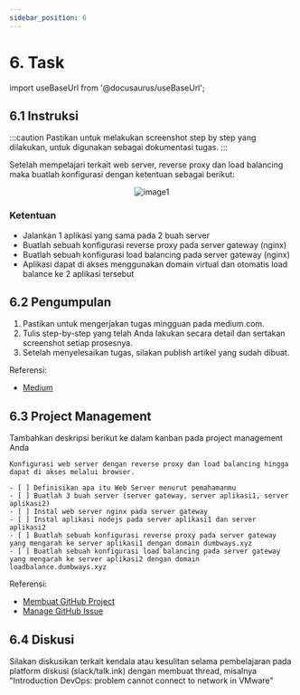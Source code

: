 ```yaml
---
sidebar_position: 6
---
```


# 6. Task

import useBaseUrl from '@docusaurus/useBaseUrl';

## 6.1 Instruksi

:::caution
Pastikan untuk melakukan screenshot step by step yang dilakukan, untuk digunakan sebagai dokumentasi tugas.
:::

Setelah mempelajari terkait web server, reverse proxy dan load balancing maka buatlah konfigurasi dengan ketentuan sebagai berikut:

<center>
<img alt="image1" src={useBaseUrl('img/docs/task.png')} />
</center>

### Ketentuan
- Jalankan 1 aplikasi yang sama pada 2 buah server
- Buatlah sebuah konfigurasi reverse proxy pada server gateway (nginx)
- Buatlah sebuah konfigurasi load balancing pada server gateway (nginx)
- Aplikasi dapat di akses menggunakan domain virtual dan otomatis load balance ke 2 aplikasi tersebut

## 6.2 Pengumpulan
1. Pastikan untuk mengerjakan tugas mingguan pada medium.com.
2. Tulis step-by-step yang telah Anda lakukan secara detail dan sertakan screenshot setiap prosesnya. 
3. Setelah menyelesaikan tugas, silakan publish artikel yang sudah dibuat.

Referensi:
- [Medium](/Getting-Started/Medium/Medium-Registrasi)

## 6.3 Project Management
Tambahkan deskripsi berikut ke dalam kanban pada project management Anda
```
Konfigurasi web server dengan reverse proxy dan load balancing hingga dapat di akses melalui browser.

- [ ] Definisikan apa itu Web Server menurut pemahamanmu
- [ ] Buatlah 3 buah server (server gateway, server aplikasi1, server aplikasi2)
- [ ] Instal web server nginx pada server gateway
- [ ] Instal aplikasi nodejs pada server aplikasi1 dan server aplikasi2
- [ ] Buatlah sebuah konfigurasi reverse proxy pada server gateway yang mengarah ke server aplikasi1 dengan domain dumbways.xyz
- [ ] Buatlah sebuah konfigurasi load balancing pada server gateway yang mengarah ke server aplikasi2 dengan domain loadbalance.dumbways.xyz
```

Referensi:
- [Membuat GitHub Project](/Getting-Started/Project-Management/Make-Project-Management)
- [Manage GitHub Issue](/Getting-Started/Project-Management/Issue-Dan-Status-Project)

## 6.4 Diskusi
Silakan diskusikan terkait kendala atau kesulitan selama pembelajaran pada platform diskusi (slack/talk.ink) dengan membuat thread, misalnya "Introduction DevOps: problem cannot connect to network in VMware" 